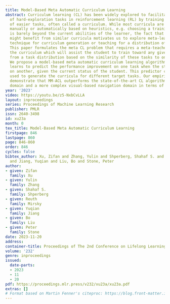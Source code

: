 ```yaml
---
title: Model-Based Meta Automatic Curriculum Learning
abstract: Curriculum learning (CL) has been widely explored to facilitate the learning
  of hard-exploration tasks in reinforcement learning (RL) by training a sequence
  of easier tasks, often called a curriculum. While most curricula are built either
  manually or automatically based on heuristics, e.g. choosing a training task which
  is barely beyond the current abilities of the learner, the fact that similar tasks
  might benefit from similar curricula motivates us to explore meta-learning as a
  technique for curriculum generation or teaching for a distribution of similar tasks.
  This paper formulates the meta CL problem that requires a meta-teacher to generate
  the curriculum which will assist the student to train toward any given target task
  from a task distribution based on the similarity of these tasks to one another.
  We propose a model-based meta automatic curriculum learning algorithm (MM-ACL) that
  learns to predict the performance improvement on one task when the student is trained
  on another, given the current status of the student. This predictor can then be
  used to generate the curricula for different target tasks. Our empirical results
  demonstrate that MM-ACL outperforms the state-of-the-art CL algorithms in a grid-world
  domain and a more complex visual-based navigation domain in terms of sample efficiency.
year: '2023'
video: https://youtu.be/z5-NxbCvLLA
layout: inproceedings
series: Proceedings of Machine Learning Research
publisher: PMLR
issn: 2640-3498
id: xu23a
month: 0
tex_title: Model-Based Meta Automatic Curriculum Learning
firstpage: 846
lastpage: 860
page: 846-860
order: 846
cycles: false
bibtex_author: Xu, Zifan and Zhang, Yulin and Shperberg, Shahaf S. and Mirsky, Reuth
  and Jiang, Yuqian and Liu, Bo and Stone, Peter
author:
- given: Zifan
  family: Xu
- given: Yulin
  family: Zhang
- given: Shahaf S.
  family: Shperberg
- given: Reuth
  family: Mirsky
- given: Yuqian
  family: Jiang
- given: Bo
  family: Liu
- given: Peter
  family: Stone
date: 2023-11-20
address:
container-title: Proceedings of The 2nd Conference on Lifelong Learning Agents
volume: '232'
genre: inproceedings
issued:
  date-parts:
  - 2023
  - 11
  - 20
pdf: https://proceedings.mlr.press/v232/xu23a/xu23a.pdf
extras: []
# Format based on Martin Fenner's citeproc: https://blog.front-matter.io/posts/citeproc-yaml-for-bibliographies/
---
```

